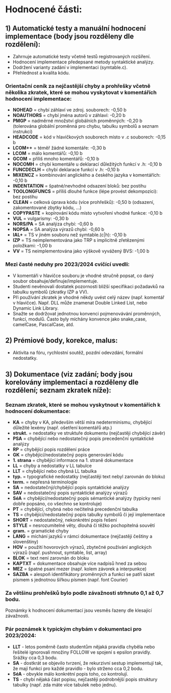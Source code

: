 # Hodnocené části:

## 1) Automatické testy a manuální hodnocení implementace (body jsou rozděleny dle rozdělení):
- Zahrnuje automatické testy včetně testů registrovaných rozšíření.
- Hodnocení implementace předepsané metody syntaktické analýzy.
- Dodržení varianty zadání v implementaci (symtable.c).
- Přehlednost a kvalita kódu.

### Orientační ceník za nejčastější chyby a prohřešky včetně několika zkratek, které se mohou vyskytovat v komentářích hodnocení implementace:
- **NOHEAD** = chybí záhlaví ve zdroj. souborech: -0,50 b
- **NOAUTHORS** = chybí jména autorů v záhlaví: -0,20 b
- **PMGP** = nadměrné množství globálních proměnných: -0,20 b (tolerována globální proměnná pro chybu, tabulku symbolů a seznam instrukcí)
- **HEADCODE** = kód v hlavičkových souborech místo v .c souborech: -0,15 b
- **LCOM++** = téměř žádné komentáře: -0,30 b
- **LCOM** = málo komentářů: -0,10 b
- **GCOM** = příliš mnoho komentářů: -0,10 b
- **NOCOMH** = chybí komentáře u deklarací důležitých funkcí v .h: -0,10 b
- **FUNCDECLH** = chybí deklarace funkcí v .h: -0,10 b
- **MIXENCZ** = kombinování anglického a českého jazyka v komentářích: -0,10 b
- **INDENTATION** = špatné/nevhodné odsazení bloků: bez postihu
- **TOOLONGFUNCS** = příliš dlouhé funkce (lépe provést dekompozici): bez postihu
- **CLEAN** = celková úprava kódu (více prohřešků): -0,50 b (odsazení, zakomentované zbytky kódu, ...)
- **COPYPASTE** = kopírování kódu místo vytvoření vhodné funkce: -0,10 b
- **VUL** = vulgarismy: -0,30 b
- **NORS/PA** = SA analýza chybí: -0,60 b
- **NOPSA** = SA analýza výrazů chybí: -0,60 b
- **IAL+** = TS v jiném souboru než symtable.(c|h): -0,10 b
- **IZP** = TS neimplementována jako TRP s implicitně zřetězenými položkami: -1,00 b
- **VV** = TS neimplementována jako výškově vyvážený BVS: -1,00 b

### Mezi časté neduhy pro 2023/2024 cvičící uvedli:
- V komentáři v hlavičce souboru je vhodné stručně popsat, co daný soubor obsahuje/definuje/implementuje.
- Studenti nevěnovali dostatek pozornosti bližší specifikaci požadavků na tabulku symbolů (zkratky IZP a VV).
- Při používání zkratek je vhodné někdy uvést celý název (např. komentář v hlavičce). Např. DLL může znamenat Double Linked List, nebo Dynamic Link Library.
- Snažte se dodržovat jednotnou konvenci pojmenovávání proměnných, funkcí, modulů. Často byly míchány konvence jako snake_case, camelCase, PascalCase, atd.

## 2) Prémiové body, korekce, malus:
- Aktivita na fóru, rychlostní soutěž, pozdní odevzdání, formální nedostatky.

## 3) Dokumentace (viz zadání; body jsou korelovány implementací a rozděleny dle rozdělení; seznam zkratek níže):
### Seznam zkratek, které se mohou vyskytnout v komentářích k hodnocení dokumentace:
- **KA** = chyby v KA, především větší míra nedeterminismu, chybějící důležité lexémy (např. ošetření komentářů atp.)
- **strukt.** = nedostatky ve struktuře dokumentu (nejčastěji chybějící závěr)
- **PSA** = chybějící nebo nedostatečný popis precedenční syntaktické analýzy
- **RP** = chybějící popis rozdělení práce
- **GK** = chybějící/nedostatečný popis generování kódu
- **1. strana** = chybějící informace na 1. straně dokumentace
- **LL** = chyby a nedostatky v LL tabulce
- **LLT** = chybějící nebo chybná LL tabulka
- **typ.** = typografické nedostatky (nejčastěji text nebyl zarovnán do bloku)
- **term.** = nepřesná terminologie
- **SA** = nedostatečný/chybějící popis syntaktické analýzy
- **SAV** = nedostatečný popis syntaktické analýzy výrazů
- **SéA** = chybějící/nedostatečný popis sémantické analýzy (typicky není dobře popsáno, co všechno se kontroluje)
- **PT** = chybějící, chybná nebo nečitelná precedenční tabulka
- **TS** = chybějící/nedostatečný popis tabulky symbolů či její implementace
- **SHORT** = nedostatečný, nekonkrétní popis řešení
- **STYLE** = nesrozumitelné věty, dlouhá či těžko pochopitelná souvětí
- **gram.** = gramatické chyby
- **LANG** = míchání jazyků v rámci dokumentace (nejčastěji češtiny a slovenštiny)
- **HOV** = použití hovorových výrazů, zbytečné používání anglických výrazů (např. pushnout, symtable, list, array)
- **BLOK** = text není zarovnán do bloku
- **KAPTXT** = dokumentace obsahuje více nadpisů hned za sebou
- **MEZ** = špatné psaní mezer (např. kolem závorek a interpunkce)
- **SAZBA** = alespoň identifikátory proměnných a funkcí se patří sázet písmem s jednotnou šířkou písmen (např. font Courier)

### Za většinu prohřešků bylo podle závažnosti strhnuto 0,1 až 0,7 bodu.
Poznámky k hodnocení dokumentací jsou vesměs řazeny dle klesající závažnosti.

### Pár poznámek k typickým chybám v dokumentaci pro 2023/2024:
- **LLT** - letos poměrně často studentům nějaká pravidla chyběla nebo řešitelé ignorovali množiny FOLLOW ve spojení s epsilon pravidly. Srážky cca 0,3 bodu.
- **SA** - dostkrát se objevilo tvrzení, že rekurzivní sestup implementují tak, že mají funkci pro každé pravidlo - bylo strženo cca 0,2 bodu.
- **SéA** - obvykle málo konkrétní popis toho, co kontrolují.
- **TS** - chybí nějaká část popisu, nejčastěji podrobnější popis struktury tabulky (např. zda máte více tabulek nebo jednu).